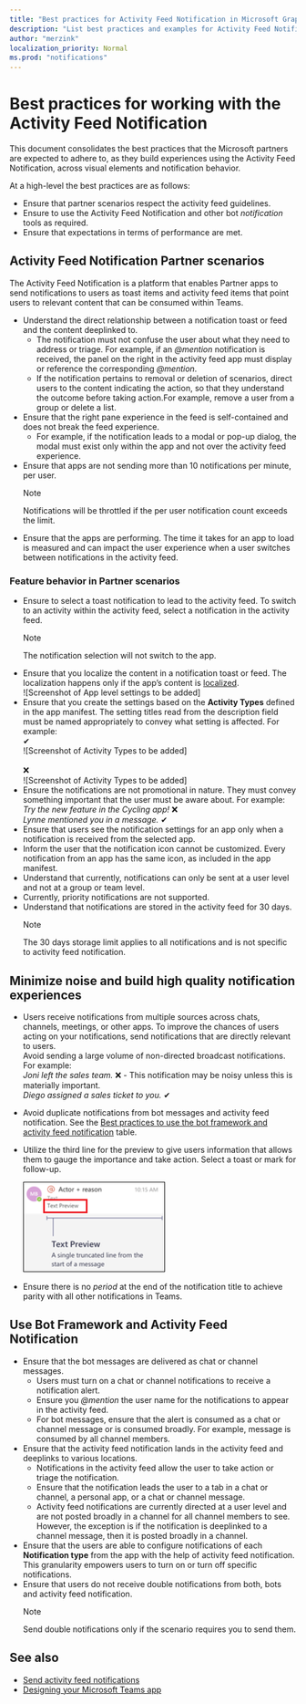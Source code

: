 ```yaml
---
title: "Best practices for Activity Feed Notification in Microsoft Graph"
description: "List best practices and examples for Activity Feed Notification in Microsoft Graph"
author: "merzink"
localization_priority: Normal
ms.prod: "notifications"
---
```


# Best practices for working with the Activity Feed Notification
This document consolidates the best practices that the Microsoft partners are expected to adhere to, as they build experiences using the Activity Feed Notification, across visual elements and notification behavior.

At a high-level the best practices are as follows:
* Ensure that partner scenarios respect the activity feed guidelines.
* Ensure to use the Activity Feed Notification and other bot *notification* tools as required. 
* Ensure that expectations in terms of performance are met.

## Activity Feed Notification Partner scenarios
The Activity Feed Notification is a platform that enables Partner apps to send notifications to users as toast items and activity feed items that point users to relevant content that can be consumed within Teams.
* Understand the direct relationship between a notification toast or feed and the content deeplinked to.
    * The notification must not confuse the user about what they need to address or triage. For example, if an *@mention* notification is received, the panel on the right in the activity feed app must display or reference the corresponding *@mention*.
    * If the notification pertains to removal or deletion of scenarios, direct users to the content indicating the action, so that they understand the outcome before taking action.For example, remove a user from a group or delete a list.
* Ensure that the right pane experience in the feed is self-contained and does not break the feed experience.
    * For example, if the notification leads to a modal or pop-up dialog, the modal must exist only within the app and not over the activity feed experience.
* Ensure that apps are not sending more than 10 notifications per minute, per user.
  >[!NOTE]
  >Notifications will be throttled if the per user notification count exceeds the limit.
* Ensure that the apps are performing. The time it takes for an app to load is measured and can impact the user experience when a user switches between notifications in the activity feed.

### Feature behavior in Partner scenarios
* Ensure to select a toast notification to lead to the activity feed. To switch to an activity within the activity feed, select a notification in the activity feed.
  >[!NOTE] 
  >The notification selection will not switch to the app.
* Ensure that you localize the content in a notification toast or feed. The localization happens only if the app’s content is [localized](/platform/concepts/build-and-test/apps-localization).<br/> ![Screenshot of App level settings to be added]
* Ensure that you create the settings based on the **Activity Types** defined in the app manifest. The setting titles read from the description field must be named appropriately to convey what setting is affected. For example:<br/> ✔ <br/>![Screenshot of Activity Types to be added]<br/><br/>❌<br/>![Screenshot of Activity Types to be added]
* Ensure the notifications are not promotional in nature. They must convey something important that the user must be aware about. For example:<br/>*Try the new feature in the Cycling app!* ❌<br/>*Lynne mentioned you in a message.* ✔
* Ensure that users see the notification settings for an app only when a notification is received from the selected app.
* Inform the user that the notification icon cannot be customized. Every notification from an app has the same icon, as included in the app manifest.
* Understand that currently, notifications can only be sent at a user level and not at a group or team level.
* Currently, priority notifications are not supported.
* Understand that notifications are stored in the activity feed for 30 days. 
  >[!NOTE]
  >The 30 days storage limit applies to all notifications and is not specific to activity feed notification.

## Minimize noise and build high quality notification experiences
* Users receive notifications from multiple sources across chats, channels, meetings, or other apps. To improve the chances of users acting on your notifications, send notifications that are directly relevant to users. <br/>Avoid sending a large volume of non-directed broadcast notifications. For example:</br> *Joni left the sales team.* ❌ - This notification may be noisy unless this is materially important.<br/>*Diego assigned a sales ticket to you.* ✔
* Avoid duplicate notifications from bot messages and activity feed notification. See the [Best practices to use the bot framework and activity feed notification](#use-bot-framework-and-activity-feed-notification) table.
* Utilize the third line for the preview to give users information that allows them to gauge the importance and take action. Select a toast or mark for follow-up.

  ![Notification text preview](../concepts/images/notification-preview.png)
* Ensure there is no *period* at the end of the notification title to achieve parity with all other notifications in Teams.

## Use Bot Framework and Activity Feed Notification
* Ensure that the bot messages are delivered as chat or channel messages.
    * Users must turn on a chat or channel notifications to receive a notification alert.
    * Ensure you *@mention* the user name for the notifications to appear in the activity feed.
    * For bot messages, ensure that the alert is consumed as a chat or channel message or is consumed broadly. For example, message is consumed by all channel members.
* Ensure that the activity feed notification lands in the activity feed and deeplinks to various locations.
   * Notifications in the activity feed allow the user to take action or triage the notification.
   * Ensure that the notification leads the user to a tab in a chat or channel, a personal app, or a chat or channel message.
   * Activity feed notifications are currently directed at a user level and are not posted broadly in a channel for all channel members to see. However, the exception is if the notification is deeplinked to a channel message, then it is posted broadly in a channel.
* Ensure that the users are able to configure notifications of each **Notification type** from the app with the help of activity feed notification. This granularity empowers users to turn on or turn off specific notifications.
* Ensure that users do not receive double notifications from both, bots and activity feed notification.
   >[!NOTE]
   >Send  double notifications only if the scenario requires you to send them.

## See also
* [Send activity feed notifications](teams-send-activityfeednotifications.md)
* [Designing your Microsoft Teams app](/platform/concepts/design/design-teams-app-overview)